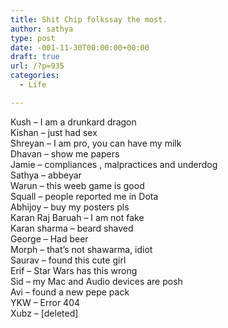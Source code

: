 ```yaml
---
title: Shit Chip folkssay the most.
author: sathya
type: post
date: -001-11-30T00:00:00+00:00
draft: true
url: /?p=935
categories:
  - Life

---
```

Kush &#8211; I am a drunkard dragon  
Kishan &#8211; just had sex  
Shreyan &#8211; I am pro, you can have my milk  
Dhavan &#8211; show me papers  
Jamie &#8211; compliances , malpractices and underdog  
Sathya &#8211; abbeyar  
Warun &#8211; this weeb game is good  
Squall &#8211; people reported me in Dota  
Abhijoy &#8211; buy my posters pls  
Karan Raj Baruah &#8211; I am not fake  
Karan sharma &#8211; beard shaved  
George &#8211; Had beer  
Morph &#8211; that&#8217;s not shawarma, idiot  
Saurav &#8211; found this cute girl  
Erif &#8211; Star Wars has this wrong  
Sid &#8211; my Mac and Audio devices are posh  
Avi &#8211; found a new pepe pack  
YKW &#8211; Error 404  
Xubz &#8211; [deleted]